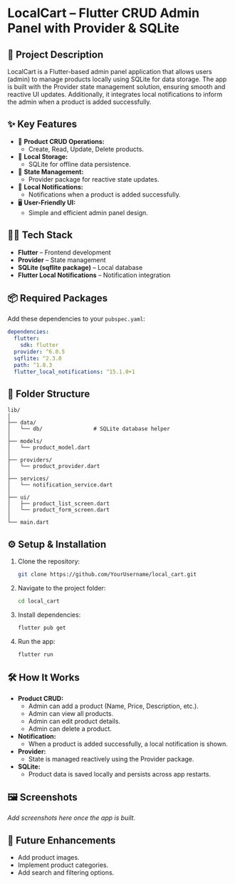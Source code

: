 # LocalCart – Flutter CRUD Admin Panel with Provider & SQLite

## 📝 Project Description

LocalCart is a Flutter-based admin panel application that allows users (admin) to manage products
locally using SQLite for data storage. The app is built with the Provider state management solution,
ensuring smooth and reactive UI updates. Additionally, it integrates local notifications to inform
the admin when a product is added successfully.

## ✨ Key Features

- 🛒 **Product CRUD Operations:**
    - Create, Read, Update, Delete products.
- 💾 **Local Storage:**
    - SQLite for offline data persistence.
- 🔄 **State Management:**
    - Provider package for reactive state updates.
- 🔔 **Local Notifications:**
    - Notifications when a product is added successfully.
- 🖥️ **User-Friendly UI:**
    - Simple and efficient admin panel design.

## 🧑‍💻 Tech Stack

- **Flutter** – Frontend development
- **Provider** – State management
- **SQLite (sqflite package)** – Local database
- **Flutter Local Notifications** – Notification integration

## 📦 Required Packages

Add these dependencies to your `pubspec.yaml`:

```yaml
dependencies:
  flutter:
    sdk: flutter
  provider: ^6.0.5
  sqflite: ^2.3.0
  path: ^1.8.3
  flutter_local_notifications: ^15.1.0+1
```

## 📂 Folder Structure

```
lib/
│
├── data/
│   └── db/                # SQLite database helper
│
├── models/
│   └── product_model.dart
│
├── providers/
│   └── product_provider.dart
│
├── services/
│   └── notification_service.dart
│
├── ui/
│   ├── product_list_screen.dart
│   └── product_form_screen.dart
│
└── main.dart
```

## ⚙️ Setup & Installation

1. Clone the repository:
   ```bash
   git clone https://github.com/YourUsername/local_cart.git
   ```
2. Navigate to the project folder:
   ```bash
   cd local_cart
   ```
3. Install dependencies:
   ```bash
   flutter pub get
   ```
4. Run the app:
   ```bash
   flutter run
   ```

## 🛠️ How It Works

- **Product CRUD:**
    - Admin can add a product (Name, Price, Description, etc.).
    - Admin can view all products.
    - Admin can edit product details.
    - Admin can delete a product.
- **Notification:**
    - When a product is added successfully, a local notification is shown.
- **Provider:**
    - State is managed reactively using the Provider package.
- **SQLite:**
    - Product data is saved locally and persists across app restarts.

## 🖼️ Screenshots

_Add screenshots here once the app is built._

## 🚀 Future Enhancements

- Add product images.
- Implement product categories.
- Add search and filtering options.
